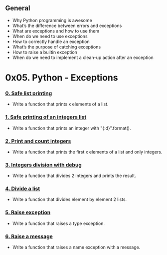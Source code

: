 ## General

  -  Why Python programming is awesome
  -  What’s the difference between errors and exceptions
  -  What are exceptions and how to use them
  -  When do we need to use exceptions
  -  How to correctly handle an exception
  -  What’s the purpose of catching exceptions
  -  How to raise a builtin exception
  -  When do we need to implement a clean-up action after an exception

# 0x05. Python - Exceptions

### [0. Safe list printing](./0-safe_print_list.py)
- Write a function that prints x elements of a list.
### [1. Safe printing of an integers list](./1-safe_print_integer.py)
- Write a function that prints an integer with "{:d}".format().
### [2. Print and count integers](./2-safe_print_list_integers.py)
- Write a function that prints the first x elements of a list and only integers.
### [3. Integers division with debug](./3-safe_print_division.py)
- Write a function that divides 2 integers and prints the result.
### [4. Divide a list](./4-list_division.py)
- Write a function that divides element by element 2 lists.
### [5. Raise exception](./5-raise_exception.py)
- Write a function that raises a type exception.
### [6. Raise a message](./6-raise_exception_msg.py)
- Write a function that raises a name exception with a message.